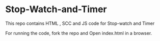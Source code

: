 # Stop-Watch-and-Timer
This repo contains HTML , SCC and JS code for Stop-watch and Timer

For running the code, fork the repo and Open index.html in a browser.
